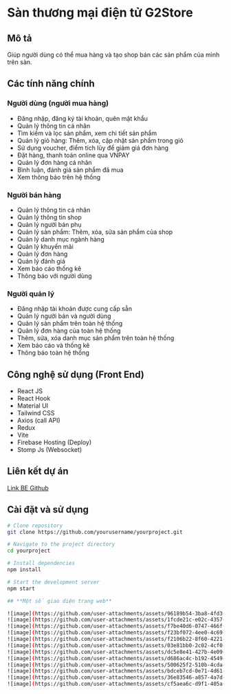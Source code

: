 # Sàn thương mại điện tử G2Store

## Mô tả
Giúp người dùng có thể mua hàng và tạo shop bán các sản phẩm của mình trên sàn.

## Các tính năng chính

### Người dùng (người mua hàng)
- Đăng nhập, đăng ký tài khoản, quên mật khẩu
- Quản lý thông tin cá nhân
- Tìm kiếm và lọc sản phẩm, xem chi tiết sản phẩm
- Quản lý giỏ hàng: Thêm, xóa, cập nhật sản phẩm trong giỏ
- Sử dụng voucher, điểm tích lũy để giảm giá đơn hàng
- Đặt hàng, thanh toán online qua VNPAY
- Quản lý đơn hàng cá nhân
- Bình luận, đánh giá sản phẩm đã mua
- Xem thông báo trên hệ thống

### Người bán hàng
- Quản lý thông tin cá nhân
- Quản lý thông tin shop
- Quản lý người bán phụ
- Quản lý sản phẩm: Thêm, xóa, sửa sản phẩm của shop
- Quản lý danh mục ngành hàng
- Quản lý khuyến mãi
- Quản lý đơn hàng
- Quản lý đánh giá
- Xem báo cáo thống kê
- Thông báo với người dùng

### Người quản lý
- Đăng nhập tài khoản được cung cấp sẵn
- Quản lý người bán và người dùng
- Quản lý sản phẩm trên toàn hệ thống
- Quản lý đơn hàng của toàn hệ thống
- Thêm, sửa, xóa danh mục sản phẩm trên toàn hệ thống
- Xem báo cáo và thống kê
- Thông báo toàn hệ thống

## Công nghệ sử dụng (Front End)
- React JS
- React Hook
- Material UI
- Tailwind CSS
- Axios (call API)
- Redux
- Vite
- Firebase Hosting (Deploy)
- Stomp Js (Websocket)

## Liên kết dự án
[Link BE Github](https://github.com/Trandinhdongkhanh/G2WebStoreV2.git)

## Cài đặt và sử dụng
```bash
# Clone repository
git clone https://github.com/yourusername/yourproject.git

# Navigate to the project directory
cd yourproject

# Install dependencies
npm install

# Start the development server
npm start

## **Một số giao diện trang web**

![image](https://github.com/user-attachments/assets/96189b54-3ba8-4fd3-9ad6-5444b5a63c58)
![image](https://github.com/user-attachments/assets/1fcde21c-e02c-4357-a93e-23131ccb235c)
![image](https://github.com/user-attachments/assets/f7be40d6-0747-466f-9c2c-764ac11c12f5)
![image](https://github.com/user-attachments/assets/f23bf072-4ee0-4c69-911f-016f8199e9fa)
![image](https://github.com/user-attachments/assets/f2106b22-8f60-4221-9375-4139cc0e9888)
![image](https://github.com/user-attachments/assets/03e81bb0-2c02-4cf0-966b-b13e00aba37f)
![image](https://github.com/user-attachments/assets/dc5e8e41-427b-4e09-a2af-e84c97aa0458)
![image](https://github.com/user-attachments/assets/d686ac4c-b192-4549-96ae-daa4868db1c7)
![image](https://github.com/user-attachments/assets/500625f2-510b-4cda-8ab4-81bdf3e88aa8)
![image](https://github.com/user-attachments/assets/bdceb7cd-0e71-4d61-ba1f-7ecb2a935dca)
![image](https://github.com/user-attachments/assets/36e83546-a857-4a7d-b032-76ec32bff288)
![image](https://github.com/user-attachments/assets/cf5aea6c-d9f1-405a-9942-f77dfac96d5a)

